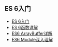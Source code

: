 ## ES 6入门

* [ES 6入门](./ES6getStart)
* [ES 6函数详解](./ES6Function)
* [ES6 ArrayBuffer详解](./ES6ArrayBuffer)
* [ES6 Module深入理解](./ES6Module)
